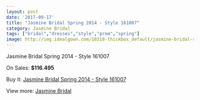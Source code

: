```yaml
---
layout: post
date: '2017-09-17'
title: "Jasmine Bridal Spring 2014 - Style 161007"
category: Jasmine Bridal
tags: ["bridal","dresses","style","prom","spring"]
image: http://img.idealgown.com/10318-thickbox_default/jasmine-bridal-spring-2014-style-161007.jpg
---
```

Jasmine Bridal Spring 2014 - Style 161007

On Sales: **$116.495**
<a href="https://www.idealgown.com/en/jasmine-bridal/4241-jasmine-bridal-spring-2014-style-161007.html"><amp-img layout="responsive" width="600" height="600" src="//img.idealgown.com/10318-thickbox_default/jasmine-bridal-spring-2014-style-161007.jpg" alt="Jasmine Bridal Spring 2014 - Style 161007 0" /></a>
<a href="https://www.idealgown.com/en/jasmine-bridal/4241-jasmine-bridal-spring-2014-style-161007.html"><amp-img layout="responsive" width="600" height="600" src="//img.idealgown.com/10320-thickbox_default/jasmine-bridal-spring-2014-style-161007.jpg" alt="Jasmine Bridal Spring 2014 - Style 161007 1" /></a>
<a href="https://www.idealgown.com/en/jasmine-bridal/4241-jasmine-bridal-spring-2014-style-161007.html"><amp-img layout="responsive" width="600" height="600" src="//img.idealgown.com/10319-thickbox_default/jasmine-bridal-spring-2014-style-161007.jpg" alt="Jasmine Bridal Spring 2014 - Style 161007 2" /></a>

Buy it: [Jasmine Bridal Spring 2014 - Style 161007](https://www.idealgown.com/en/jasmine-bridal/4241-jasmine-bridal-spring-2014-style-161007.html "Jasmine Bridal Spring 2014 - Style 161007")

View more: [Jasmine Bridal](https://www.idealgown.com/en/50-jasmine-bridal "Jasmine Bridal")